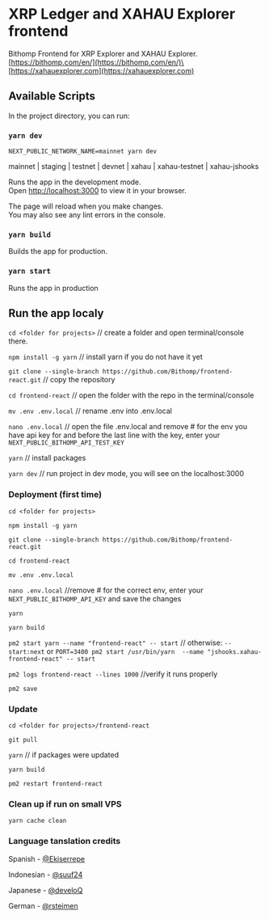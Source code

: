 # XRP Ledger and XAHAU Explorer frontend

Bithomp Frontend for XRP Explorer and XAHAU Explorer.\
[https://bithomp.com/en/](https://bithomp.com/en/)\
[https://xahauexplorer.com](https://xahauexplorer.com)

## Available Scripts

In the project directory, you can run:

### `yarn dev`

`NEXT_PUBLIC_NETWORK_NAME=mainnet yarn dev`

mainnet | staging | testnet | devnet | xahau | xahau-testnet | xahau-jshooks

Runs the app in the development mode.\
Open [http://localhost:3000](http://localhost:3000) to view it in your browser.

The page will reload when you make changes.\
You may also see any lint errors in the console.

### `yarn build`

Builds the app for production.

### `yarn start`

Runs the app in production

## Run the app localy

`cd <folder for projects>` // create a folder and open terminal/console there.

`npm install -g yarn` // install yarn if you do not have it yet

`git clone --single-branch https://github.com/Bithomp/frontend-react.git` // copy the repository

`cd frontend-react` // open the folder with the repo in the terminal/console

`mv .env .env.local` // rename .env into .env.local

`nano .env.local` // open the file .env.local and remove # for the env you have api key for and before the last line with the key, enter your `NEXT_PUBLIC_BITHOMP_API_TEST_KEY`

`yarn` // install packages

`yarn dev` // run project in dev mode, you will see on the localhost:3000

### Deployment (first time)

`cd <folder for projects>`

`npm install -g yarn`

`git clone --single-branch https://github.com/Bithomp/frontend-react.git`

`cd frontend-react`

`mv .env .env.local`

`nano .env.local` //remove # for the correct env, enter your `NEXT_PUBLIC_BITHOMP_API_KEY` and save the changes

`yarn`

`yarn build`

`pm2 start yarn --name "frontend-react" -- start` // otherwise: `-- start:next` or `PORT=3400 pm2 start /usr/bin/yarn  --name "jshooks.xahau-frontend-react" -- start`

`pm2 logs frontend-react --lines 1000` //verify it runs properly

`pm2 save`

### Update

`cd <folder for projects>/frontend-react`

`git pull`

`yarn` // if packages were updated

`yarn build`

`pm2 restart frontend-react`

### Clean up if run on small VPS

`yarn cache clean`

### Language tanslation credits

Spanish - [@Ekiserrepe](https://github.com/Ekiserrepe)

Indonesian - [@suuf24](https://github.com/suuf24)

Japanese - [@develoQ](https://github.com/develoQ)

German - [@rsteimen](https://github.com/rsteimen)
